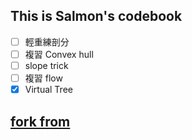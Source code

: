## This is Salmon's codebook

- [ ] 輕重練剖分
- [ ] 複習 Convex hull
- [ ] slope trick
- [ ] 複習 flow
- [x] Virtual Tree

## [fork from](https://github.com/EasonChen11/Salmon.git)
